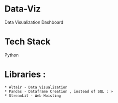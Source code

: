 # Data-Viz
Data Visualization Dashboard  

# Tech Stack 
Python 
  # Libraries : 
    * Altair - Data Visualization 
    * Pandas - Dataframe Creation , instead of SQL : >
    * StreamLit - Web Hoisting 

